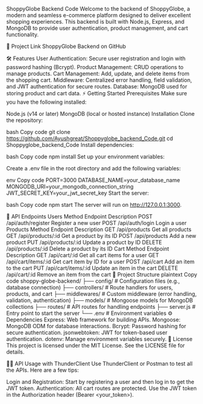 ShoppyGlobe Backend Code
Welcome to the backend of ShoppyGlobe, a modern and seamless e-commerce platform designed to deliver excellent shopping experiences. This backend is built with Node.js, Express, and MongoDB to provide user authentication, product management, and cart functionality.

🚀 Project Link
ShoppyGlobe Backend on GitHub

🛠 Features
User Authentication: Secure user registration and login with password hashing (Bcrypt).
Product Management: CRUD operations to manage products.
Cart Management: Add, update, and delete items from the shopping cart.
Middleware: Centralized error handling, field validation, and JWT authentication for secure routes.
Database: MongoDB used for storing product and cart data.
⚡ Getting Started
Prerequisites
Make sure you have the following installed:

Node.js (v14 or later)
MongoDB (local or hosted instance)
Installation
Clone the repository:

bash
Copy code
git clone https://github.com/Ayushgreat/Shoppyglobe_backend_Code.git
cd Shoppyglobe_backend_Code
Install dependencies:

bash
Copy code
npm install
Set up your environment variables:

Create a .env file in the root directory and add the following variables:

env
Copy code
PORT=3000
DATABASE_NAME=your_database_name
MONGODB_URI=your_mongodb_connection_string
JWT_SECRET_KEY=your_jwt_secret_key
Start the server:

bash
Copy code
npm start
The server will run on http://127.0.0.1:3000.

📝 API Endpoints
Users
Method	Endpoint	Description
POST	/api/auth/register	Register a new user
POST	/api/auth/login	Login a user
Products
Method	Endpoint	Description
GET	/api/products	Get all products
GET	/api/products/:id	Get a product by its ID
POST	/api/products	Add a new product
PUT	/api/products/:id	Update a product by ID
DELETE	/api/products/:id	Delete a product by its ID
Cart
Method	Endpoint	Description
GET	/api/cart/:id	Get all cart items for a user
GET	/api/cart/items/:id	Get cart item by ID for a user
POST	/api/cart	Add an item to the cart
PUT	/api/cart/items/:id	Update an item in the cart
DELETE	/api/cart/:id	Remove an item from the cart
📂 Project Structure
plaintext
Copy code
shoppy-globe-backend/
├── config/            # Configuration files (e.g., database connection)
├── controllers/       # Route handlers for users, products, and cart
├── middlewares/       # Custom middleware (error handling, validation, authentication)
├── models/            # Mongoose models for MongoDB collections
├── routes/            # API routes for handling endpoints
├── server.js          # Entry point to start the server
└── .env               # Environment variables
⚙️ Dependencies
Express: Web framework for building APIs.
Mongoose: MongoDB ODM for database interactions.
Bcrypt: Password hashing for secure authentication.
jsonwebtoken: JWT for token-based user authentication.
dotenv: Manage environment variables securely.
📝 License
This project is licensed under the MIT License. See the LICENSE file for details.

👨‍💻 API Usage with ThunderClient
Use ThunderClient or Postman to test all the APIs. Here are a few tips:

Login and Registration: Start by registering a user and then log in to get the JWT token.
Authentication: All cart routes are protected. Use the JWT token in the Authorization header (Bearer <your_token>).
